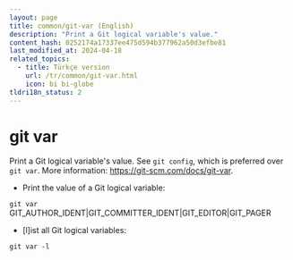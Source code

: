 ```yaml
---
layout: page
title: common/git-var (English)
description: "Print a Git logical variable's value."
content_hash: 0252174a17337ee475d594b377962a50d3efbe81
last_modified_at: 2024-04-18
related_topics:
  - title: Türkçe version
    url: /tr/common/git-var.html
    icon: bi bi-globe
tldri18n_status: 2
---
```

# git var

Print a Git logical variable's value.
See `git config`, which is preferred over `git var`.
More information: <https://git-scm.com/docs/git-var>.

- Print the value of a Git logical variable:

`git var `<span class="tldr-var badge badge-pill bg-dark-lm bg-white-dm text-white-lm text-dark-dm font-weight-bold">GIT_AUTHOR_IDENT|GIT_COMMITTER_IDENT|GIT_EDITOR|GIT_PAGER</span>

- [l]ist all Git logical variables:

`git var -l`

